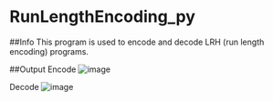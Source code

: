 # RunLengthEncoding_py

##Info
This program is used to encode and decode LRH (run length encoding) programs.

##Output
Encode
![image](https://user-images.githubusercontent.com/126550914/236686582-ad62641e-e5af-40df-9520-08c79cd5f02d.png)

Decode
![image](https://user-images.githubusercontent.com/126550914/236686598-82acd3d0-57c8-443b-b6b6-2c428fe13627.png)
